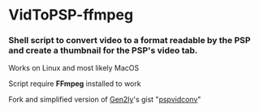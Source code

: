 # VidToPSP-ffmpeg


### Shell script to convert video to a format readable by the PSP and create a thumbnail for the PSP's video tab.

Works on Linux and most likely MacOS

Script require **FFmpeg** installed to work

Fork and simplified version of [Gen2ly](https://gist.github.com/Gen2ly)'s gist "[pspvidconv](https://gist.github.com/Gen2ly/3123937)"
